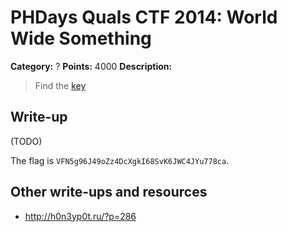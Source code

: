 # PHDays Quals CTF 2014: World Wide Something

**Category:** ?
**Points:** 4000
**Description:**

> Find the [key](world_wide_something.pcapng.bb7625881876ce291c9a8af3c17ae1d8)

## Write-up

(TODO)

The flag is `VFN5g96J49oZz4DcXgkI68SvK6JWC4JYu778ca`.

## Other write-ups and resources

* <http://h0n3yp0t.ru/?p=286>
